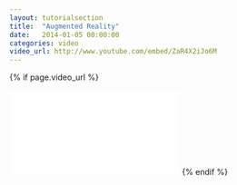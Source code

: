 ```yaml
---
layout: tutorialsection
title:  "Augmented Reality"
date:   2014-01-05 00:00:00
categories: video
video_url: http://www.youtube.com/embed/ZaR4X2iJo6M
---
```


{% if page.video_url %}
<iframe src="{{ page.video_url }}" frameborder="0" ></iframe>
{% endif %}